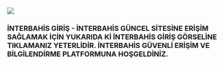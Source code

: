 <h4><a href="http://gg.gg/1c6eq6"><img src="https://encrypted-tbn0.gstatic.com/images?q=tbn:ANd9GcSdW8HDNbhI9kCLKoItOGJkcb1vNdPZMFWvpA&s"></a></h4>
<h3>İNTERBAHİS GİRİŞ - İNTERBAHİS GÜNCEL SİTESİNE ERİŞİM SAĞLAMAK İÇİN YUKARIDA Kİ İNTERBAHİS GİRİŞ GÖRSELİNE TIKLAMANIZ YETERLİDİR. İNTERBAHİS GÜVENLİ ERİŞİM VE BİLGİLENDİRME PLATFORMUNA HOŞGELDİNİZ.</h3>
